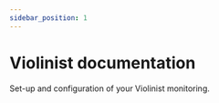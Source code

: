 ```yaml
---
sidebar_position: 1
---
```


# Violinist documentation

Set-up and configuration of your Violinist monitoring.